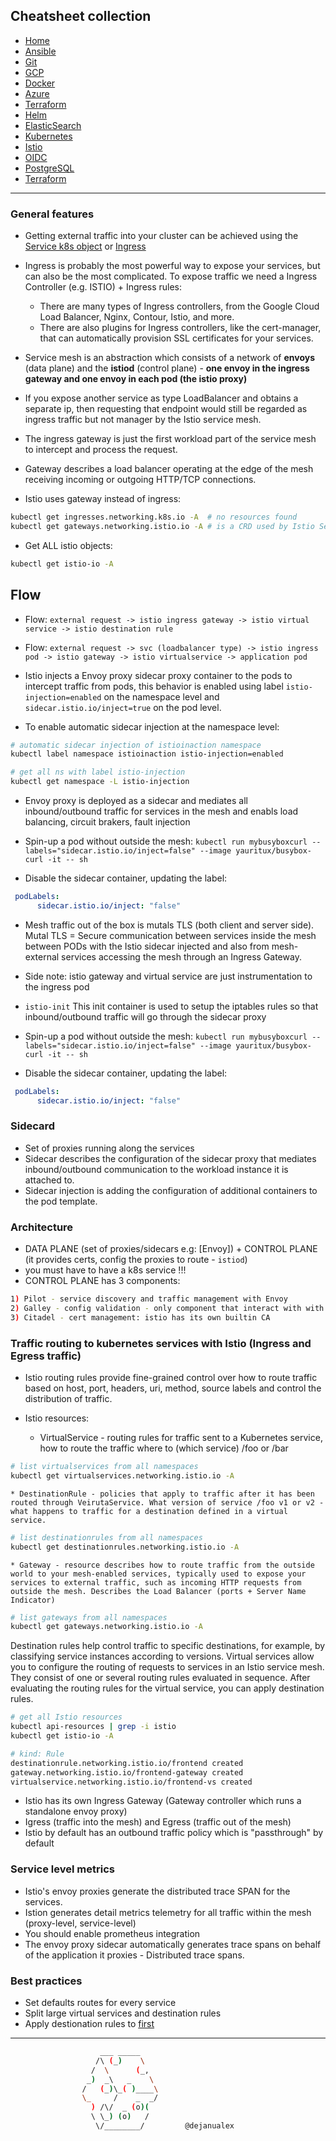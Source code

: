 ## Cheatsheet collection

* [Home](index.md)
* [Ansible](ansible.md)
* [Git](git.md)
* [GCP](gcp.md)
* [Docker](docker.md)
* [Azure](azure.md)
* [Terraform](terraform.md)
* [Helm](helm.md)
* [ElasticSearch](elastic.md)
* [Kubernetes](k8s.md)
* <ins>[Istio](istio.md)</ins>
* [OIDC](openID.md)
* [PostgreSQL](postgres.md)
* [Terraform](terraform.md)

---

### General features

* Getting external traffic into your cluster can be achieved using the [Service k8s object](https://kubernetes.io/docs/concepts/services-networking/service/) or [Ingress](https://community.ops.io/dejanualex/ingress-in-one-minute-3i00)

* Ingress is probably the most powerful way to expose your services, but can also be the most complicated. To expose traffic we need a Ingress Controller (e.g. ISTIO) + Ingress rules:
  * There are many types of Ingress controllers, from the Google Cloud Load Balancer, Nginx, Contour, Istio, and more. 
  * There are also plugins for Ingress controllers, like the cert-manager, that can automatically provision SSL certificates for your services.


* Service mesh is an abstraction which consists of a network of **envoys** (data plane) and the **istiod** (control plane) - **one envoy in the ingress gateway and one envoy in each pod (the istio proxy)**
* If you expose another service as type LoadBalancer and obtains a separate ip, then requesting that endpoint would still be regarded as ingress traffic but not manager by the Istio service mesh.

* The ingress gateway is just the first workload part of the service mesh to intercept and process the request. 
* Gateway describes a load balancer operating at the edge of the mesh receiving incoming or outgoing HTTP/TCP connections.
* Istio uses gateway instead of ingress:
```bash
kubectl get ingresses.networking.k8s.io -A  # no resources found
kubectl get gateways.networking.istio.io -A # is a CRD used by Istio Service mesh
```

* Get ALL istio objects:
```bash
kubectl get istio-io -A
```
## Flow

* Flow: `external request -> istio ingress gateway -> istio virtual service -> istio destination rule`
* Flow: `external request -> svc (loadbalancer type) -> istio ingress pod -> istio gateway -> istio virtualservice -> application pod`

* Istio injects a Envoy proxy sidecar proxy container to the pods to intercept traffic from pods, this behavior is enabled using label `istio-injection=enabled` on the namespace level and `sidecar.istio.io/inject=true` on the pod level.

* To enable automatic sidecar injection at the namespace level:

```bash
# automatic sidecar injection of istioinaction namespace
kubectl label namespace istioinaction istio-injection=enabled

# get all ns with label istio-injection
kubectl get namespace -L istio-injection
```

* Envoy proxy is deployed as a sidecar and mediates all inbound/outbound traffic for services in the mesh and enabls load balancing, circuit brakers, fault injection

* Spin-up a pod without outside the mesh: `kubectl run mybusyboxcurl --labels="sidecar.istio.io/inject=false" --image yauritux/busybox-curl -it -- sh`

* Disable the sidecar container, updating the label:
```yml
 podLabels:
      sidecar.istio.io/inject: "false"
```

* Mesh traffic out of the box is mutals TLS (both client and server side). Mutal TLS = Secure communication between services inside the mesh between PODs with the Istio sidecar injected and also from mesh-external services accessing the mesh through an Ingress Gateway.

* Side note: istio gateway and virtual service are just instrumentation to the ingress pod

* `istio-init` This init container is used to setup the iptables rules so that inbound/outbound traffic will go through the sidecar proxy

* Spin-up a pod without outside the mesh: `kubectl run mybusyboxcurl --labels="sidecar.istio.io/inject=false" --image yauritux/busybox-curl -it -- sh`

* Disable the sidecar container, updating the label:
```yml
 podLabels:
      sidecar.istio.io/inject: "false"
```

### Sidecard

* Set of proxies running along the services
* Sidecar describes the configuration of the sidecar proxy that mediates inbound/outbound communication to the workload instance it is attached to.
* Sidecar injection is adding the configuration of additional containers to the pod template.

### Architecture

* DATA PLANE (set of proxies/sidecars e.g: [Envoy]) + CONTROL PLANE (it provides certs, config the proxies to route - `istiod`)
* you must have to have a k8s service !!!
* CONTROL PLANE has 3 components:
```bash
1) Pilot - service discovery and traffic management with Envoy
2) Galley - config validation - only component that interact with with k8s
3) Citadel - cert management: istio has its own builtin CA
```

### Traffic routing  to kubernetes services with Istio (Ingress and Egress traffic)

* Istio routing rules provide fine-grained control over how to route traffic based on host, port, headers, uri, method, source labels and control the distribution of traffic.

* Istio resources:
    * VirtualService - routing rules for traffic sent to a Kubernetes service, how to route the traffic where to (which service) /foo or /bar
```bash
# list virtualservices from all namespaces
kubectl get virtualservices.networking.istio.io -A
```

    * DestinationRule - policies that apply to traffic after it has been routed through VeirutaService. What version of service /foo v1 or v2 - what happens to traffic for a destination defined in a virtual service.
```bash
# list destinationrules from all namespaces
kubectl get destinationrules.networking.istio.io -A
```

    * Gateway - resource describes how to route traffic from the outside world to your mesh-enabled services, typically used to expose your services to external traffic, such as incoming HTTP requests from outside the mesh. Describes the Load Balancer (ports + Server Name Indicator)
```bash
# list gateways from all namespaces
kubectl get gateways.networking.istio.io -A
```

Destination rules help control traffic to specific destinations, for example, by classifying service instances according to versions. Virtual services allow you to configure the routing of requests to services in an Istio service mesh. They consist of one or several routing rules evaluated in sequence. After evaluating the routing rules for the virtual service, you can apply destination rules. 

```bash
# get all Istio resources
kubectl api-resources | grep -i istio
kubectl get istio-io -A

# kind: Rule
destinationrule.networking.istio.io/frontend created
gateway.networking.istio.io/frontend-gateway created
virtualservice.networking.istio.io/frontend-vs created
```

* Istio has its own Ingress Gateway (Gateway controller which runs a standalone envoy proxy)
* Igress (traffic into the mesh) and Egress (traffic out of the mesh)
* Istio by default has an outbound traffic policy which is "passthrough" by default


### Service level metrics

* Istio's envoy proxies generate the distributed trace SPAN for the services.
* Istion generates detail metrics telemetry for all traffic within the mesh (proxy-level, service-level)
* You should enable prometheus integration
* The envoy proxy sidecar automatically generates trace spans on behalf of the application it proxies - Distributed trace spans.

### Best practices

* Set defaults routes for every service
* Split large virtual services and destination rules
* Apply destionation rules to [first](https://istio.io/latest/docs/ops/best-practices/security/)
 

---

```bash
                    ___ _____
                   /\ (_)    \
                  /  \      (_,
                 _)  _\   _    \
                /   (_)\_( )____\
                \_     /    _  _/
                  ) /\/  _ (o)(
                  \ \_) (o)   /
                   \/________/         @dejanualex
```
